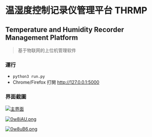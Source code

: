 # 温湿度控制记录仪管理平台 THRMP
## Temperature and Humidity Recorder Management Platform

> 基于物联网的上位机管理软件


### 運行
* `python3 run.py`
* Chrome/Firefox 打開 http://127.0.0.1:5000


### 界面截圖
[![主界面](https://s1.ax1x.com/2020/10/08/0wuBlV.jpg)](https://imgchr.com/i/0wuBlV)

[![0w8iAU.png](https://s1.ax1x.com/2020/10/08/0w8iAU.png)](https://imgchr.com/i/0w8iAU)

[![0w8uB6.png](https://s1.ax1x.com/2020/10/08/0w8uB6.png)](https://imgchr.com/i/0w8uB6)


